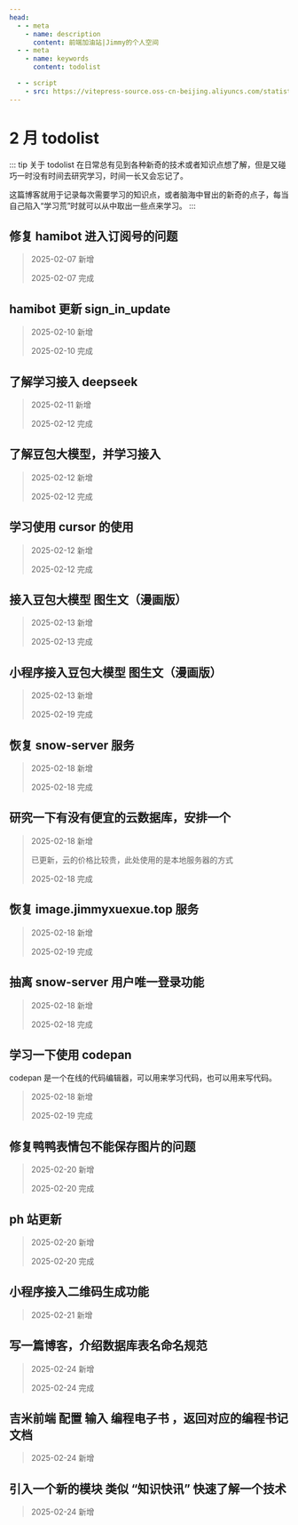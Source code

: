 ```yaml
---
head:
  - - meta
    - name: description
      content: 前端加油站|Jimmy的个人空间
  - - meta
    - name: keywords
      content: todolist

  - - script
    - src: https://vitepress-source.oss-cn-beijing.aliyuncs.com/statistics.js
---
```


# 2 月 todolist

::: tip 关于 todolist
在日常总有见到各种新奇的技术或者知识点想了解，但是又碰巧一时没有时间去研究学习，时间一长又会忘记了。

这篇博客就用于记录每次需要学习的知识点，或者脑海中冒出的新奇的点子，每当自己陷入“学习荒”时就可以从中取出一些点来学习。
:::

## 修复 hamibot 进入订阅号的问题

> 2025-02-07 新增
>
> 2025-02-07 完成

## hamibot 更新 sign_in_update

> 2025-02-10 新增
>
> 2025-02-10 完成

## 了解学习接入 deepseek

> 2025-02-11 新增
>
> 2025-02-12 完成

## 了解豆包大模型，并学习接入

> 2025-02-12 新增
>
> 2025-02-12 完成

## 学习使用 cursor 的使用

> 2025-02-12 新增
>
> 2025-02-12 完成

## 接入豆包大模型 图生文（漫画版）

> 2025-02-13 新增
>
> 2025-02-13 完成

## 小程序接入豆包大模型 图生文（漫画版）

> 2025-02-13 新增
>
> 2025-02-19 完成

## 恢复 snow-server 服务

> 2025-02-18 新增
>
> 2025-02-18 完成

## 研究一下有没有便宜的云数据库，安排一个

> 2025-02-18 新增
>
> 已更新，云的价格比较贵，此处使用的是本地服务器的方式
>
> 2025-02-18 完成

## 恢复 image.jimmyxuexue.top 服务

> 2025-02-18 新增
>
> 2025-02-19 完成

## 抽离 snow-server 用户唯一登录功能

> 2025-02-18 新增
>
> 2025-02-18 完成

## 学习一下使用 codepan

codepan 是一个在线的代码编辑器，可以用来学习代码，也可以用来写代码。

> 2025-02-18 新增
>
> 2025-02-19 完成

## 修复鸭鸭表情包不能保存图片的问题

> 2025-02-20 新增
>
> 2025-02-20 完成

## ph 站更新

> 2025-02-20 新增
>
> 2025-02-20 完成

## 小程序接入二维码生成功能

> 2025-02-21 新增

## 写一篇博客，介绍数据库表名命名规范

> 2025-02-24 新增
>
> 2025-02-24 完成

## 吉米前端 配置 输入 编程电子书 ，返回对应的编程书记文档

> 2025-02-24 新增

## 引入一个新的模块 类似 “知识快讯” 快速了解一个技术

> 2025-02-24 新增
